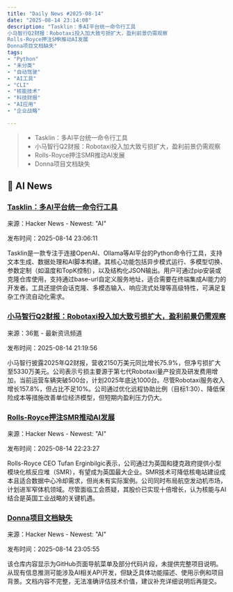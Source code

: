 ```yaml
---
title: "Daily News #2025-08-14"
date: "2025-08-14 23:14:08"
description: "Tasklin：多AI平台统一命令行工具
小马智行Q2财报：Robotaxi投入加大致亏损扩大，盈利前景仍需观察
Rolls-Royce押注SMR推动AI发展
Donna项目文档缺失"
tags: 
- "Python"
- "未分类"
- "自动驾驶"
- "AI工具"
- "CLI"
- "核能技术"
- "科技财报"
- "AI应用"
- "企业战略"

---
```


> - Tasklin：多AI平台统一命令行工具
> - 小马智行Q2财报：Robotaxi投入加大致亏损扩大，盈利前景仍需观察
> - Rolls-Royce押注SMR推动AI发展
> - Donna项目文档缺失

## 🤖 AI News

### [Tasklin：多AI平台统一命令行工具](https://github.com/jetroni/tasklin)

来源：Hacker News - Newest: "AI"

发布时间：2025-08-14 23:06:11

Tasklin是一款专注于连接OpenAI、Ollama等AI平台的Python命令行工具，支持文本生成、数据处理和AI脚本构建。其核心功能包括异步模式运行、多模型切换、参数定制（如温度和TopK控制），以及结构化JSON输出。用户可通过pip安装或克隆仓库使用，支持通过base-url自定义服务地址，适合需要在终端集成AI能力的开发者。工具还提供会话克隆、多模态输入、响应流式处理等高级特性，可满足复杂工作流自动化需求。

### [小马智行Q2财报：Robotaxi投入加大致亏损扩大，盈利前景仍需观察](https://www.36kr.com/p/3422601574127750)

来源：36氪 - 最新资讯频道

发布时间：2025-08-14 21:19:56

小马智行披露2025年Q2财报，营收2150万美元同比增长75.9%，但净亏损扩大至5330万美元。公司表示亏损主要源于第七代Robotaxi量产投资及研发费用增加，当前运营车辆突破500台，计划2025年底达1000台。尽管Robotaxi服务收入增长157.8%，但占比不足10%。公司通过优化远程协助比例（目标1:30）、降低保险成本等措施改善单位经济模型，但短期内盈利压力仍大。

### [Rolls-Royce押注SMR推动AI发展](https://www.bbc.com/news/articles/ce8772d4jzgo)

来源：Hacker News - Newest: "AI"

发布时间：2025-08-14 22:23:27

 Rolls-Royce CEO Tufan Erginbilgic表示，公司通过为英国和捷克政府提供小型模块化核反应堆（SMR），有望成为英国最大企业。SMR技术可降低核电站建设成本且适合数据中心冷却需求，但尚未有实际案例。公司同时布局航空发动机市场，计划进军窄体机领域。尽管面临工会质疑，其股价已实现十倍增长，认为核能与AI结合是英国工业战略的关键机遇。

### [Donna项目文档缺失](https://github.com/willster78/Donna/blob/main/README.md)

来源：Hacker News - Newest: "AI"

发布时间：2025-08-14 23:05:55

该仓库内容显示为GitHub页面导航菜单及部分代码片段，未提供完整项目说明。从现有信息推测可能涉及AI相关API开发，但缺乏具体功能描述、使用示例和项目背景。文档内容不完整，无法准确评估技术价值，建议补充详细说明后再提交。
